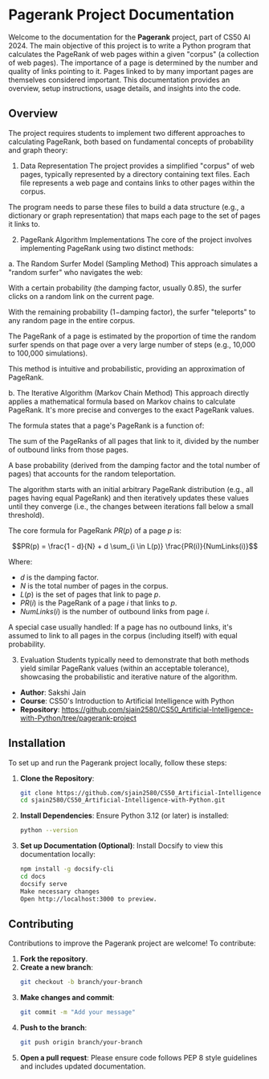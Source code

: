 # Pagerank Project Documentation

Welcome to the documentation for the **Pagerank** project, part of CS50 AI 2024. The main objective of this project is to write a Python program that calculates the PageRank of web pages within a given "corpus" (a collection of web pages). The importance of a page is determined by the number and quality of links pointing to it. Pages linked to by many important pages are themselves considered important.
This documentation provides an overview, setup instructions, usage details, and insights into the code.


## Overview

The project requires students to implement two different approaches to calculating PageRank, both based on fundamental concepts of probability and graph theory:

1. Data Representation
The project provides a simplified "corpus" of web pages, typically represented by a directory containing text files. Each file represents a web page and contains links to other pages within the corpus.

The program needs to parse these files to build a data structure (e.g., a dictionary or graph representation) that maps each page to the set of pages it links to.

2. PageRank Algorithm Implementations
The core of the project involves implementing PageRank using two distinct methods:

a. The Random Surfer Model (Sampling Method)
This approach simulates a "random surfer" who navigates the web:

With a certain probability (the damping factor, usually 0.85), the surfer clicks on a random link on the current page.

With the remaining probability (1−damping factor), the surfer "teleports" to any random page in the entire corpus.

The PageRank of a page is estimated by the proportion of time the random surfer spends on that page over a very large number of steps (e.g., 10,000 to 100,000 simulations).

This method is intuitive and probabilistic, providing an approximation of PageRank.

b. The Iterative Algorithm (Markov Chain Method)
This approach directly applies a mathematical formula based on Markov chains to calculate PageRank. It's more precise and converges to the exact PageRank values.

The formula states that a page's PageRank is a function of:

The sum of the PageRanks of all pages that link to it, divided by the number of outbound links from those pages.

A base probability (derived from the damping factor and the total number of pages) that accounts for the random teleportation.

The algorithm starts with an initial arbitrary PageRank distribution (e.g., all pages having equal PageRank) and then iteratively updates these values until they converge (i.e., the changes between iterations fall below a small threshold).

The core formula for PageRank $PR(p)$ of a page $p$ is:

$$PR(p) = \frac{1 - d}{N} + d \sum_{i \in L(p)} \frac{PR(i)}{NumLinks(i)}$$

Where:
* $d$ is the damping factor.
* $N$ is the total number of pages in the corpus.
* $L(p)$ is the set of pages that link to page $p$.
* $PR(i)$ is the PageRank of a page $i$ that links to $p$.
* $NumLinks(i)$ is the number of outbound links from page $i$.

A special case usually handled: If a page has no outbound links, it's assumed to link to all pages in the corpus (including itself) with equal probability.

3. Evaluation
Students typically need to demonstrate that both methods yield similar PageRank values (within an acceptable tolerance), showcasing the probabilistic and iterative nature of the algorithm.


- **Author**: Sakshi Jain
- **Course**: CS50's Introduction to Artificial Intelligence with Python
- **Repository**: https://github.com/sjain2580/CS50_Artificial-Intelligence-with-Python/tree/pagerank-project

## Installation

To set up and run the Pagerank project locally, follow these steps:

1. **Clone the Repository**:
   ```bash
   git clone https://github.com/sjain2580/CS50_Artificial-Intelligence-with-Python.git
   cd sjain2580/CS50_Artificial-Intelligence-with-Python.git

2. **Install Dependencies**:
   Ensure Python 3.12 (or later) is installed:
   ```bash
   python --version

3. **Set up Documentation (Optional)**: 
   Install Docsify to view this documentation locally:
   ```bash
   npm install -g docsify-cli
   cd docs
   docsify serve
   Make necessary changes
   Open http://localhost:3000 to preview.


## Contributing
Contributions to improve the Pagerank project are welcome! To contribute:

1. **Fork the repository**.
2. **Create a new branch**:
   ```bash
   git checkout -b branch/your-branch

3. **Make changes and commit**:
   ```bash
   git commit -m "Add your message"

4. **Push to the branch**:
   ```bash
   git push origin branch/your-branch

5. **Open a pull request**:
   Please ensure code follows PEP 8 style guidelines and includes updated documentation.
